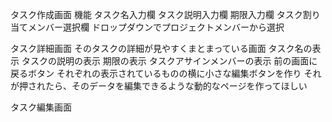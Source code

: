 タスク作成画面
機能
タスク名入力欄
タスク説明入力欄
期限入力欄
タスク割り当てメンバー選択欄
    ドロップダウンでプロジェクトメンバーから選択

タスク詳細画面
そのタスクの詳細が見やすくまとまっている画面
タスク名の表示
タスクの説明の表示
期限の表示
タスクアサインメンバーの表示
前の画面に戻るボタン
それぞれの表示されているものの横に小さな編集ボタンを作り
それが押されたら、そのデータを編集できるような動的なページを作ってほしい

タスク編集画面

